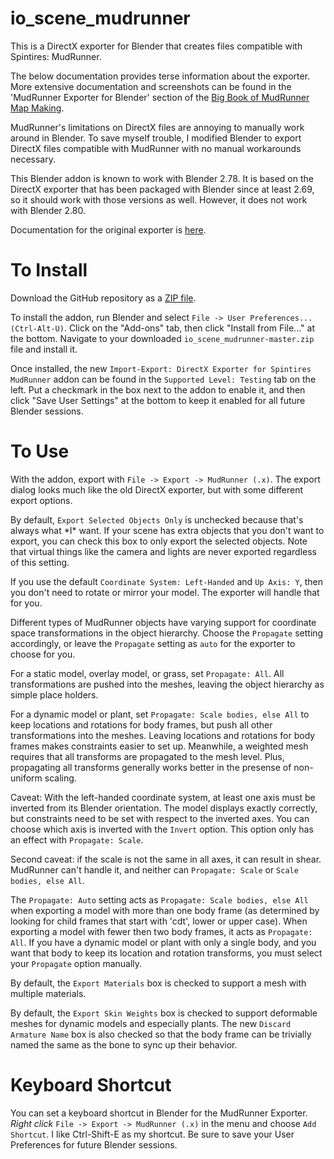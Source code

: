 # io_scene_mudrunner
This is a DirectX exporter for Blender that creates files compatible with Spintires: MudRunner.

The below documentation provides terse information about the exporter.  More extensive documentation and screenshots can be found in the 'MudRunner Exporter for Blender' section of the [Big Book of MudRunner Map Making](https://steamcommunity.com/sharedfiles/filedetails/?id=1583079240).

MudRunner's limitations on DirectX files are annoying to manually work around in Blender.  To save myself trouble, I modified Blender to export DirectX files compatible with MudRunner with no manual workarounds necessary.

This Blender addon is known to work with Blender 2.78.  It is based on the DirectX exporter that has been packaged with Blender since at least 2.69, so it should work with those versions as well.  However, it does not work with Blender 2.80.

Documentation for the original exporter is [here](https://en.blender.org/index.php/Extensions:2.6/Py/Scripts/Import-Export/DirectX_Exporter).

# To Install

Download the GitHub repository as a [ZIP file](https://github.com/fred-rum/io_scene_mudrunner/archive/master.zip).

To install the addon, run Blender and select `File -> User Preferences... (Ctrl-Alt-U)`.  Click on the "Add-ons" tab, then click "Install from File..." at the bottom.  Navigate to your downloaded `io_scene_mudrunner-master.zip` file and install it.

Once installed, the new `Import-Export: DirectX Exporter for Spintires MudRunner` addon can be found in the `Supported Level: Testing` tab on the left.  Put a checkmark in the box next to the addon to enable it, and then click "Save User Settings" at the bottom to keep it enabled for all future Blender sessions.

# To Use

With the addon, export with `File -> Export -> MudRunner (.x)`.  The export dialog looks much like the old DirectX exporter, but with some different export options.

By default, `Export Selected Objects Only` is unchecked because that's always what \*I\* want.  If your scene has extra objects that you don't want to export, you can check this box to only export the selected objects.  Note that virtual things like the camera and lights are never exported regardless of this setting.

If you use the default `Coordinate System: Left-Handed` and `Up Axis: Y`, then you don't need to rotate or mirror your model.  The exporter will handle that for you.

Different types of MudRunner objects have varying support for coordinate space transformations in the object hierarchy.  Choose the `Propagate` setting accordingly, or leave the `Propagate` setting as `auto` for the exporter to choose for you.

For a static model, overlay model, or grass, set `Propagate: All`.  All transformations are pushed into the meshes, leaving the object hierarchy as simple place holders.

For a dynamic model or plant, set `Propagate: Scale bodies, else All` to keep locations and rotations for body frames, but push all other transformations into the meshes.  Leaving locations and rotations for body frames makes constraints easier to set up.  Meanwhile, a weighted mesh requires that all transforms are propagated to the mesh level.  Plus, propagating all transforms generally works better in the presense of non-uniform scaling.

Caveat: With the left-handed coordinate system, at least one axis must be inverted from its Blender orientation.  The model displays exactly correctly, but constraints need to be set with respect to the inverted axes.  You can choose which axis is inverted with the `Invert` option.  This option only has an effect with `Propagate: Scale`.

Second caveat: if the scale is not the same in all axes, it can result in shear.  MudRunner can't handle it, and neither can `Propagate: Scale` or `Scale bodies, else All`.

The `Propagate: Auto` setting acts as `Propagate: Scale bodies, else All` when exporting a model with more than one body frame (as determined by looking for child frames that start with 'cdt', lower or upper case).  When exporting a model with fewer then two body frames, it acts as `Propagate: All`. If you have a dynamic model or plant with only a single body, and you want that body to keep its location and rotation transforms, you must select your `Propagate` option manually.

By default, the `Export Materials` box is checked to support a mesh with multiple materials.

By default, the `Export Skin Weights` box is checked to support deformable meshes for dynamic models and especially plants.  The new `Discard Armature Name` box is also checked so that the body frame can be trivially named the same as the bone to sync up their behavior.

# Keyboard Shortcut

You can set a keyboard shortcut in Blender for the MudRunner Exporter.  *Right click* `File -> Export -> MudRunner (.x)` in the menu and choose `Add Shortcut`.  I like Ctrl-Shift-E as my shortcut.  Be sure to save your User Preferences for future Blender sessions.
